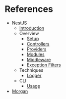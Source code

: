 # References

- [NestJS](https://nestjs.com)
  - [Introduction](https://docs.nestjs.com)
  - Overview
    - [Setup](https://docs.nestjs.com/first-steps)
    - [Controllers](https://docs.nestjs.com/controllers)
    - [Providers](https://docs.nestjs.com/providers)
    - [Modules](https://docs.nestjs.com/modules)
    - [Middleware](https://docs.nestjs.com/middleware)
    - [Exception Filters](https://docs.nestjs.com/exception-filters)
  - Techniques
    - [Logger](https://docs.nestjs.com/techniques/logger)
  - CLI
    - [Usage](https://docs.nestjs.com/cli/usages)
- [Morgan](https://github.com/expressjs/morgan)
